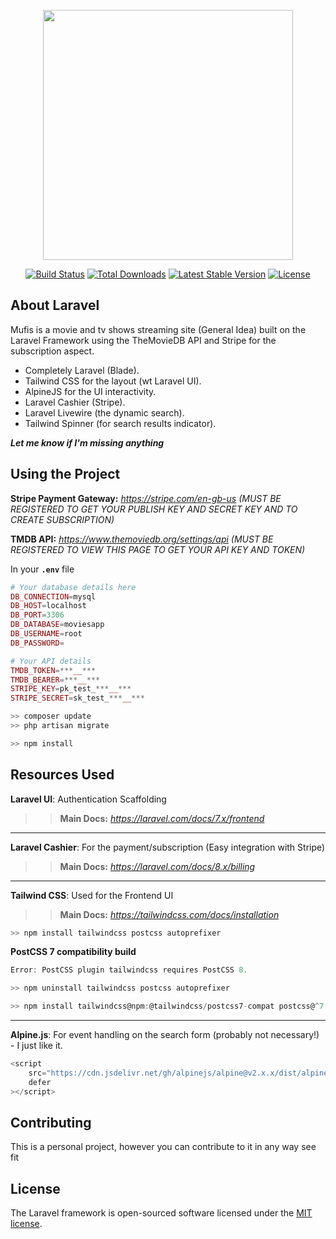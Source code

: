 <p align="center"><a href="https://bhekormedia.site" target="_blank"><img src="https://user-images.githubusercontent.com/10033255/103141175-f87d7900-46f0-11eb-950c-897f3aaa6a5f.png" width="400"></a></p>

<p align="center">
<a href="https://travis-ci.org/laravel/framework"><img src="https://travis-ci.org/laravel/framework.svg" alt="Build Status"></a>
<a href="https://packagist.org/packages/laravel/framework"><img src="https://img.shields.io/packagist/dt/laravel/framework" alt="Total Downloads"></a>
<a href="https://packagist.org/packages/laravel/framework"><img src="https://img.shields.io/packagist/v/laravel/framework" alt="Latest Stable Version"></a>
<a href="https://packagist.org/packages/laravel/framework"><img src="https://img.shields.io/packagist/l/laravel/framework" alt="License"></a>
</p>

## About Laravel

Mufis is a movie and tv shows streaming site (General Idea) built on the Laravel Framework using the TheMovieDB API and Stripe for the subscription aspect.

-   Completely Laravel (Blade).
-   Tailwind CSS for the layout (wt Laravel UI).
-   AlpineJS for the UI interactivity.
-   Laravel Cashier (Stripe).
-   Laravel Livewire (the dynamic search).
-   Tailwind Spinner (for search results indicator).

**_Let me know if I'm missing anything_**

## Using the Project

**Stripe Payment Gateway:** _https://stripe.com/en-gb-us (MUST BE REGISTERED TO GET YOUR PUBLISH KEY AND SECRET KEY AND TO CREATE SUBSCRIPTION)_

**TMDB API:** _https://www.themoviedb.org/settings/api (MUST BE REGISTERED TO VIEW THIS PAGE TO GET YOUR API KEY AND TOKEN)_

In your **`.env`** file

```php
# Your database details here
DB_CONNECTION=mysql
DB_HOST=localhost
DB_PORT=3306
DB_DATABASE=moviesapp
DB_USERNAME=root
DB_PASSWORD=

# Your API details
TMDB_TOKEN=***__***
TMDB_BEARER=***__***
STRIPE_KEY=pk_test_***__***
STRIPE_SECRET=sk_test_***__***
```

```php
>> composer update
>> php artisan migrate
```

```javascript
>> npm install
```

## Resources Used

**Laravel UI**: Authentication Scaffolding

> > **Main Docs:** _https://laravel.com/docs/7.x/frontend_

---

**Laravel Cashier**: For the payment/subscription (Easy integration with Stripe)

> > **Main Docs:** _https://laravel.com/docs/8.x/billing_

---

**Tailwind CSS**: Used for the Frontend UI

> > **Main Docs:** _https://tailwindcss.com/docs/installation_

```javascript
>> npm install tailwindcss postcss autoprefixer
```

**PostCSS 7 compatibility build**

```c
Error: PostCSS plugin tailwindcss requires PostCSS 8.
```

```javascript
>> npm uninstall tailwindcss postcss autoprefixer

>> npm install tailwindcss@npm:@tailwindcss/postcss7-compat postcss@^7 autoprefixer@^9
```

---

**Alpine.js**: For event handling on the search form (probably not necessary!) - I just like it.

```javascript
<script
    src="https://cdn.jsdelivr.net/gh/alpinejs/alpine@v2.x.x/dist/alpine.min.js"
    defer
></script>
```

## Contributing

This is a personal project, however you can contribute to it in any way see fit

## License

The Laravel framework is open-sourced software licensed under the [MIT license](https://opensource.org/licenses/MIT).
